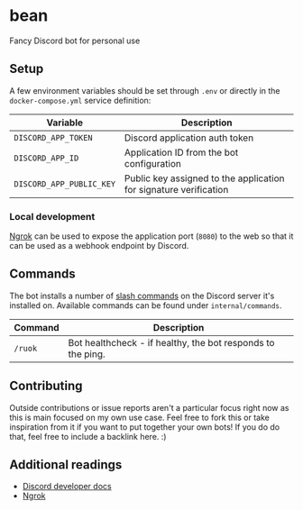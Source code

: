 # bean
Fancy Discord bot for personal use

## Setup

A few environment variables should be set through `.env` or directly in the `docker-compose.yml` service definition:

|Variable|Description|
|---|---|
|`DISCORD_APP_TOKEN`|Discord application auth token|
|`DISCORD_APP_ID`|Application ID from the bot configuration|
|`DISCORD_APP_PUBLIC_KEY`|Public key assigned to the application for signature verification|

### Local development

[Ngrok](https://ngrok.com/docs/getting-started/) can be used to expose the application port (`8080`) to the web so that it can be used as a webhook endpoint by
Discord.

## Commands

The bot installs a number of [slash commands](https://discord.com/developers/docs/interactions/application-commands) on the Discord server it's installed on. Available commands can be found
under `internal/commands`.

|Command|Description|
|---|---|
|`/ruok`|Bot healthcheck - if healthy, the bot responds to the ping.|

## Contributing

Outside contributions or issue reports aren't a particular focus right now as this is main focused on my own use
case. Feel free to fork this or take inspiration from it if you want to put together your own bots! If you do do that,
feel free to include a backlink here. :)

## Additional readings

- [Discord developer docs](https://discord.com/developers/docs)
- [Ngrok](https://ngrok.com/)
